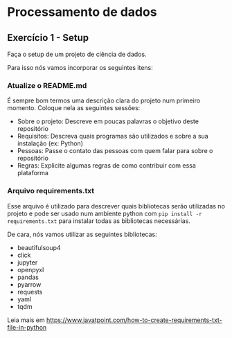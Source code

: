# Processamento de dados

## Exercício 1 - Setup
Faça o setup de um projeto de ciência de dados.

Para isso nós vamos incorporar os seguintes itens:

### Atualize o README.md
É sempre bom termos uma descrição clara do projeto num primeiro momento.
Coloque nela as seguintes sessões:
- Sobre o projeto: Descreve em poucas palavras o objetivo deste repositório
- Requisitos: Descreva quais programas são utilizados e sobre a sua instalação (ex: Python)
- Pessoas: Passe o contato das pessoas com quem falar para sobre o repositório
- Regras: Explicite algumas regras de como contribuir com essa plataforma

### Arquivo requirements.txt
Esse arquivo é utilizado para descrever quais bibliotecas serão utilizadas
no projeto e pode ser usado num ambiente python com `pip install -r requirements.txt`
para instalar todas as bibliotecas necessárias.

De cara, nós vamos utilizar as seguintes bibliotecas:
- beautifulsoup4
- click
- jupyter
- openpyxl
- pandas
- pyarrow
- requests
- yaml
- tqdm

Leia mais em https://www.javatpoint.com/how-to-create-requirements-txt-file-in-python
